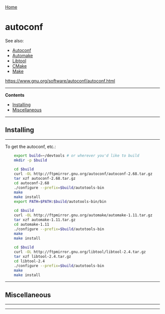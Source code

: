 [Home](Readme.md)
# autoconf

See also:

  - [Autoconf](Autoconf.md)
  - [Automake](Automake.md)
  - [Libtool](Libtool.md)
  - [CMake](CMake.md)
  - [Make](Make.md)


https://www.gnu.org/software/autoconf/autoconf.html

---

**Contents**

- [Installing](Autoconf.md#installing)
- [Miscellaneous](Autoconf.md#miscellaneous)

---

## Installing

---

To get the autoconf, etc.:

```bash
    export build=~/devtools # or wherever you'd like to build
    mkdir -p $build
    
    cd $build
    curl -OL http://ftpmirror.gnu.org/autoconf/autoconf-2.68.tar.gz
    tar xzf autoconf-2.68.tar.gz
    cd autoconf-2.68
    ./configure --prefix=$build/autotools-bin
    make
    make install
    export PATH=$PATH:$build/autotools-bin/bin
    
    cd $build
    curl -OL http://ftpmirror.gnu.org/automake/automake-1.11.tar.gz
    tar xzf automake-1.11.tar.gz
    cd automake-1.11
    ./configure --prefix=$build/autotools-bin
    make
    make install
    
    cd $build
    curl -OL http://ftpmirror.gnu.org/libtool/libtool-2.4.tar.gz
    tar xzf libtool-2.4.tar.gz
    cd libtool-2.4
    ./configure --prefix=$build/autotools-bin
    make
    make install
```

---

## Miscellaneous

---

---